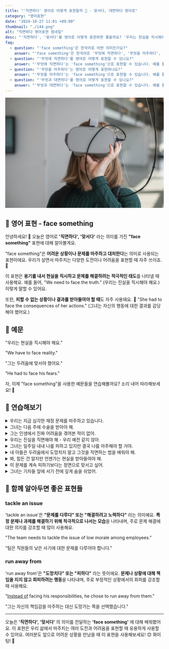 ```yaml
---
title: "'직면하다' 영어로 어떻게 표현할까 💪 - 맞서다, 대면하다 영어로"
category: "영어표현"
date: "2024-10-27 11:01 +09:00"
thumbnail: "./144.png"
alt: "직면하다 영어표현 썸네일"
desc: "'직면하다', '맞서다'를 영어로 어떻게 표현하면 좋을까요? '우리는 현실을 직시해야 해요.', '그는 두려움에 맞서야 했어요.' 등을 영어로 표현하는 법을 배워봅시다. 다양한 예문을 통해서 연습하고 본인의 표현으로 만들어 보세요."
faq:
  - question: "'face something'은 한국어로 어떤 의미인가요?"
    answer: "'face something'은 한국어로 '무엇에 직면하다', '무엇을 마주하다', '무엇과 대면하다' 등의 의미로 해석될 수 있습니다. 이는 어려운 상황이나 도전과 마주할 때 사용하는 표현입니다."
  - question: "'무엇에 직면하다'를 영어로 어떻게 표현할 수 있나요?"
    answer: "'무엇에 직면하다'는 'face something'으로 표현할 수 있습니다. 예를 들어, '우리는 어려운 결정에 직면하고 있다'는 'We are facing a difficult decision'로 말할 수 있습니다."
  - question: "'무엇을 마주하다'는 영어로 어떻게 표현하나요?"
    answer: "'무엇을 마주하다'는 'face something'으로 표현할 수 있습니다. 예를 들어, '그는 자신의 두려움과 마주해야 했다'는 'He had to face his fears'로 말할 수 있습니다."
  - question: "'무엇과 대면하다'를 영어로 어떻게 표현할 수 있나요?"
    answer: "'무엇과 대면하다'는 'face something'으로 표현할 수 있습니다. 예를 들어, '우리는 과거의 문제와 대면해야 한다'는 'We need to face the issues of the past'로 표현할 수 있습니다."
---
```


![오큘러스 VR기기를 착용한 여성](./144-1.jpg)

## 🌟 영어 표현 - face something

안녕하세요! 👋 오늘은 영어로 **'직면하다', '맞서다'** 라는 의미를 가진 **"face something"** 표현에 대해 알아볼게요.

"face something"은 **어려운 상황이나 문제를 마주하고 대처한다**는 의미로 사용되는 표현이에요. 우리가 살면서 마주치는 다양한 도전이나 어려움을 표현할 때 자주 쓰이죠. 💪

이 표현은 **용기를 내서 현실을 직시하고 문제를 해결하려는 적극적인 태도**를 나타낼 때 사용해요. 예를 들어, "We need to face the truth." (우리는 진실을 직시해야 해요.) 이렇게 말할 수 있어요.

또한, **피할 수 없는 상황이나 결과를 받아들여야 할 때**도 자주 사용돼요. 🎯 "She had to face the consequences of her actions." (그녀는 자신의 행동에 대한 결과를 감당해야 했어요.)

<script async src="https://pagead2.googlesyndication.com/pagead/js/adsbygoogle.js?client=ca-pub-1465612013356152"
     crossorigin="anonymous"></script>
<!-- engple-horizontal-ad -->

<div 
  data-inline-banner="🎉 새해에는 스픽 AI와 함께 영어 공부하자" 
  data-inline-banner-subtext="설날 특별 할인으로 60%할인 + 추가 7만원 할인! (~2/3)" 
  data-inline-banner-link="https://app.usespeak.com/kr-ko/sale/kr-affiliate-special/?ref=engple-inline"
  data-inline-banner-caption="해당 링크를 통해 구매시 일정액의 수수료를 지급받습니다.">
</div>

## 📖 예문

"우리는 현실을 직시해야 해요."

"We have to face reality."

"그는 두려움에 맞서야 했어요."

"He had to face his fears."

자, 이제 "face something"을 사용한 예문들을 연습해볼까요? 소리 내어 따라해보세요! 🚀

## 💬 연습해보기

<details>
<summary>우리는 지금 심각한 재정 문제를 마주하고 있습니다.</summary>
<span>We're facing some <a href="/blog/in-english/146.serious/">serious</a> financial problems right now.</span>
</details>

<details>
<summary>그녀는 다음 주에 수술을 받아야 해.</summary>
<span>She's facing surgery next week.</span>
</details>

<details>
<summary>그는 인생에서 진짜 어려움을 겪어본 적이 없어.</summary>
<span>He's never had to face real hardship in his life.</span>
</details>

<details>
<summary>우리는 진실을 직면해야 해 - 우리 예전 같지 않아.</summary>
<span>We need to face the truth - our relationship isn't working anymore.</span>
</details>

<details>
<summary>그녀는 일주일 내내 나를 피하고 있지만 결국 나를 마주해야 할 거야.</summary>
<span>She's been avoiding me all week, but eventually she'll have to face me.</span>
</details>

<details>
<summary>내 아들은 두려움에서 도망치지 말고 그것을 직면하는 법을 배워야 해.</summary>
<span>My son needs to <a href="/blog/in-english/245.learn/">learn</a> how to face his fears instead of running away from them.</span>
</details>

<details>
<summary>봐, 힘든 건 알지만 언젠가는 현실을 받아들여야 해.</summary>
<span>Look, I know it's <a href="/blog/in-english/183.tough/">tough</a>, but you've got to face reality at some point.</span>
</details>

<details>
<summary>이 문제를 계속 피하기보다는 정면으로 맞서고 싶어.</summary>
<span>I'd rather face this problem [head-on](/blog/in-english/147.head-on/) than keep avoiding it.</span>
</details>

<details>
<summary>그녀는 기자들 앞에 서기 전에 깊게 숨을 쉬었어.</summary>
<span>She took a deep breath before facing the crowd of reporters.</span>
</details>

## 🤝 함께 알아두면 좋은 표현들

### tackle an issue

'tackle an issue'은 **"문제를 다루다" 또는 "해결하려고 노력하다"** 라는 의미예요. **특정 문제나 과제를 해결하기 위해 적극적으로 나서는 모습**을 나타내며, 주로 문제 해결에 대한 의지를 강조할 때 많이 사용해요.

"The team needs to tackle the issue of low morale among employees."

"팀은 직원들의 낮은 사기에 대한 문제를 다루어야 합니다."

### run away from

'run away from'은 **"도망치다" 또는 "피하다"** 라는 뜻이에요. **문제나 상황에 대해 책임을 지지 않고 회피하려는 행동**을 나타내며, 주로 부정적인 상황에서의 회피를 강조할 때 사용해요.

"[Instead of](/blog/in-english/169.instead-of/) facing his responsibilities, he chose to run away from them."

"그는 자신의 책임감을 마주하는 대신 도망가는 쪽을 선택했습니다."

---

오늘은 **'직면하다', '맞서다'** 의 의미를 전달하는 **'face something'** 에 대해 배워봤어요. 이 표현은 우리 삶에서 마주치는 여러 도전과 어려움을 표현할 때 유용하게 사용할 수 있어요. 여러분도 앞으로 어려운 상황을 만났을 때 이 표현을 사용해보세요! 😊 화이팅! 💪
